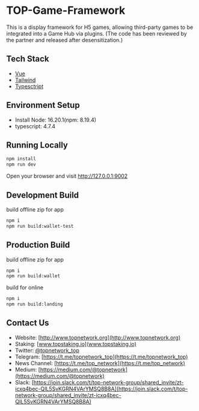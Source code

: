 # TOP-Game-Framework
This is a display framework for H5 games, allowing third-party games to be integrated into a Game Hub via plugins. (The code has been reviewed by the partner and released after desensitization.)

## Tech Stack

  - [Vue](https://v2.vuejs.org/) 
  - [Tailwind](https://tailwindcss.com/)
  - [Typesctript](https://typescriptlang.org/)

## Environment Setup
+ Install Node: 16.20.1(npm: 8.19.4)
+ typescript: 4.7.4

## Running Locally

```bash
npm install
npm run dev
```
Open your browser and visit http://127.0.0.1:9002

## Development Build

build offline zip for app
``` bash
npm i
npm run build:wallet-test
```

## Production Build
build offline zip for app
``` bash
npm i
npm run build:wallet
```
build for online
``` bash
npm i
npm run build:landing
```



## Contact Us
* Website: [http://www.topnetwork.org](http://www.topnetwork.org)
* Staking: [www.topstaking.io](www.topstaking.io)
* Twitter: [@topnetwork_top](@topnetwork_top)
* Telegram: [https://t.me/topnetwork_top](https://t.me/topnetwork_top)
* News Channel: [https://t.me/top_network](https://t.me/top_network)
* Medium: [https://medium.com/@topnetwork](https://medium.com/@topnetwork)
* Slack: [https://join.slack.com/t/top-network-group/shared_invite/zt-icxq4bec-QIL5SvKGRN4VArYMSQ8B8A](https://join.slack.com/t/top-network-group/shared_invite/zt-icxq4bec-QIL5SvKGRN4VArYMSQ8B8A)
